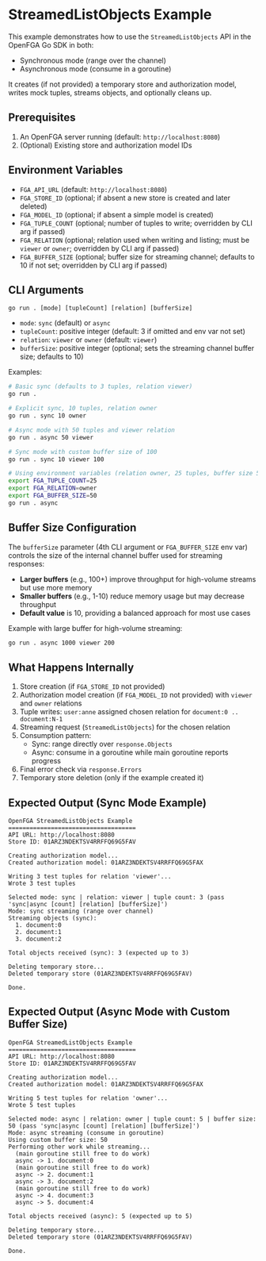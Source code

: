 # StreamedListObjects Example

This example demonstrates how to use the `StreamedListObjects` API in the OpenFGA Go SDK in both:
- Synchronous mode (range over the channel)
- Asynchronous mode (consume in a goroutine)

It creates (if not provided) a temporary store and authorization model, writes mock tuples, streams objects, and optionally cleans up.

## Prerequisites

1. An OpenFGA server running (default: `http://localhost:8080`)
2. (Optional) Existing store and authorization model IDs

## Environment Variables

- `FGA_API_URL` (default: `http://localhost:8080`)
- `FGA_STORE_ID` (optional; if absent a new store is created and later deleted)
- `FGA_MODEL_ID` (optional; if absent a simple model is created)
- `FGA_TUPLE_COUNT` (optional; number of tuples to write; overridden by CLI arg if passed)
- `FGA_RELATION` (optional; relation used when writing and listing; must be `viewer` or `owner`; overridden by CLI arg if passed)
- `FGA_BUFFER_SIZE` (optional; buffer size for streaming channel; defaults to 10 if not set; overridden by CLI arg if passed)

## CLI Arguments

```
go run . [mode] [tupleCount] [relation] [bufferSize]
```

- `mode`: `sync` (default) or `async`
- `tupleCount`: positive integer (default: 3 if omitted and env var not set)
- `relation`: `viewer` or `owner` (default: `viewer`)
- `bufferSize`: positive integer (optional; sets the streaming channel buffer size; defaults to 10)

Examples:

```bash
# Basic sync (defaults to 3 tuples, relation viewer)
go run .

# Explicit sync, 10 tuples, relation owner
go run . sync 10 owner

# Async mode with 50 tuples and viewer relation
go run . async 50 viewer

# Sync mode with custom buffer size of 100
go run . sync 10 viewer 100

# Using environment variables (relation owner, 25 tuples, buffer size 50)
export FGA_TUPLE_COUNT=25
export FGA_RELATION=owner
export FGA_BUFFER_SIZE=50
go run . async
```

## Buffer Size Configuration

The `bufferSize` parameter (4th CLI argument or `FGA_BUFFER_SIZE` env var) controls the size of the internal channel buffer used for streaming responses:

- **Larger buffers** (e.g., 100+) improve throughput for high-volume streams but use more memory
- **Smaller buffers** (e.g., 1-10) reduce memory usage but may decrease throughput  
- **Default value** is 10, providing a balanced approach for most use cases

Example with large buffer for high-volume streaming:
```bash
go run . async 1000 viewer 200
```

## What Happens Internally

1. Store creation (if `FGA_STORE_ID` not provided)
2. Authorization model creation (if `FGA_MODEL_ID` not provided) with `viewer` and `owner` relations
3. Tuple writes: `user:anne` assigned chosen relation for `document:0 .. document:N-1`
4. Streaming request (`StreamedListObjects`) for the chosen relation
5. Consumption pattern:
   - Sync: range directly over `response.Objects`
   - Async: consume in a goroutine while main goroutine reports progress
6. Final error check via `response.Errors`
7. Temporary store deletion (only if the example created it)

## Expected Output (Sync Mode Example)

```
OpenFGA StreamedListObjects Example
====================================
API URL: http://localhost:8080
Store ID: 01ARZ3NDEKTSV4RRFFQ69G5FAV

Creating authorization model...
Created authorization model: 01ARZ3NDEKTSV4RRFFQ69G5FAX

Writing 3 test tuples for relation 'viewer'...
Wrote 3 test tuples

Selected mode: sync | relation: viewer | tuple count: 3 (pass 'sync|async [count] [relation] [bufferSize]')
Mode: sync streaming (range over channel)
Streaming objects (sync):
  1. document:0
  2. document:1
  3. document:2

Total objects received (sync): 3 (expected up to 3)

Deleting temporary store...
Deleted temporary store (01ARZ3NDEKTSV4RRFFQ69G5FAV)

Done.
```

## Expected Output (Async Mode with Custom Buffer Size)

```
OpenFGA StreamedListObjects Example
====================================
API URL: http://localhost:8080
Store ID: 01ARZ3NDEKTSV4RRFFQ69G5FAV

Creating authorization model...
Created authorization model: 01ARZ3NDEKTSV4RRFFQ69G5FAX

Writing 5 test tuples for relation 'owner'...
Wrote 5 test tuples

Selected mode: async | relation: owner | tuple count: 5 | buffer size: 50 (pass 'sync|async [count] [relation] [bufferSize]')
Mode: async streaming (consume in goroutine)
Using custom buffer size: 50
Performing other work while streaming...
  (main goroutine still free to do work)
  async -> 1. document:0
  (main goroutine still free to do work)
  async -> 2. document:1
  async -> 3. document:2
  (main goroutine still free to do work)
  async -> 4. document:3
  async -> 5. document:4

Total objects received (async): 5 (expected up to 5)

Deleting temporary store...
Deleted temporary store (01ARZ3NDEKTSV4RRFFQ69G5FAV)

Done.
```

